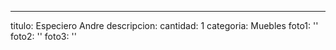 ---
titulo: Especiero Andre
descripcion: 
cantidad: 1
categoria: Muebles
foto1: ''
foto2: ''
foto3: ''
